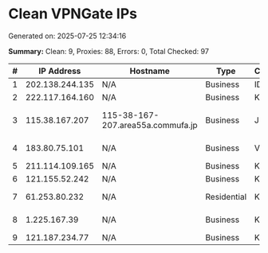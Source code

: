 # Clean VPNGate IPs
Generated on: 2025-07-25 12:34:16

**Summary:** Clean: 9, Proxies: 88, Errors: 0, Total Checked: 97

| # | IP Address | Hostname | Type | Country | Provider |
|---|------------|----------|------|---------|----------|
| 1 | 202.138.244.135 | N/A | Business | ID | Melsa-i-net AS |
| 2 | 222.117.164.160 | N/A | Business | KR | Korea Telecom |
| 3 | 115.38.167.207 | 115-38-167-207.area55a.commufa.jp | Business | JP | Chubu Telecommunications Company, Inc. |
| 4 | 183.80.75.101 | N/A | Business | VN | FPT Telecom Company |
| 5 | 211.114.109.165 | N/A | Business | KR | Korea Telecom |
| 6 | 121.155.52.242 | N/A | Business | KR | Korea Telecom |
| 7 | 61.253.80.232 | N/A | Residential | KR | SK Broadband Co Ltd |
| 8 | 1.225.167.39 | N/A | Business | KR | SK Broadband Co Ltd |
| 9 | 121.187.234.77 | N/A | Business | KR | Korea Telecom |
